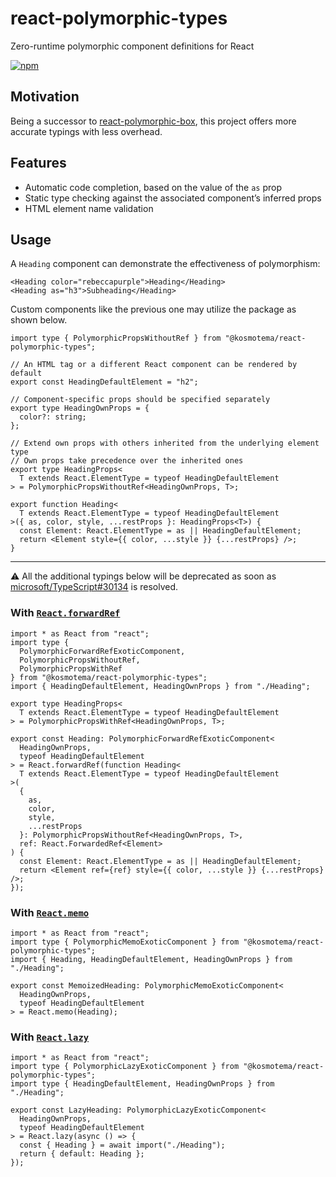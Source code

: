 # react-polymorphic-types

Zero-runtime polymorphic component definitions for React

[![npm](https://img.shields.io/npm/v/kosmotema/react-polymorphic-types)](https://www.npmjs.com/package/@kosmotema/react-polymorphic-types)

## Motivation

Being a successor to [react-polymorphic-box](https://github.com/kripod/react-polymorphic-box), this project offers more accurate typings with less overhead.

## Features

- Automatic code completion, based on the value of the `as` prop
- Static type checking against the associated component’s inferred props
- HTML element name validation

## Usage

A `Heading` component can demonstrate the effectiveness of polymorphism:

```tsx
<Heading color="rebeccapurple">Heading</Heading>
<Heading as="h3">Subheading</Heading>
```

Custom components like the previous one may utilize the package as shown below.

```tsx
import type { PolymorphicPropsWithoutRef } from "@kosmotema/react-polymorphic-types";

// An HTML tag or a different React component can be rendered by default
export const HeadingDefaultElement = "h2";

// Component-specific props should be specified separately
export type HeadingOwnProps = {
  color?: string;
};

// Extend own props with others inherited from the underlying element type
// Own props take precedence over the inherited ones
export type HeadingProps<
  T extends React.ElementType = typeof HeadingDefaultElement
> = PolymorphicPropsWithoutRef<HeadingOwnProps, T>;

export function Heading<
  T extends React.ElementType = typeof HeadingDefaultElement
>({ as, color, style, ...restProps }: HeadingProps<T>) {
  const Element: React.ElementType = as || HeadingDefaultElement;
  return <Element style={{ color, ...style }} {...restProps} />;
}
```

---

⚠️ All the additional typings below will be deprecated as soon as [microsoft/TypeScript#30134](https://github.com/microsoft/TypeScript/issues/30134) is resolved.

### With [`React.forwardRef`](https://reactjs.org/docs/react-api.html#reactforwardref)

```tsx
import * as React from "react";
import type {
  PolymorphicForwardRefExoticComponent,
  PolymorphicPropsWithoutRef,
  PolymorphicPropsWithRef
} from "@kosmotema/react-polymorphic-types";
import { HeadingDefaultElement, HeadingOwnProps } from "./Heading";

export type HeadingProps<
  T extends React.ElementType = typeof HeadingDefaultElement
> = PolymorphicPropsWithRef<HeadingOwnProps, T>;

export const Heading: PolymorphicForwardRefExoticComponent<
  HeadingOwnProps,
  typeof HeadingDefaultElement
> = React.forwardRef(function Heading<
  T extends React.ElementType = typeof HeadingDefaultElement
>(
  {
    as,
    color,
    style,
    ...restProps
  }: PolymorphicPropsWithoutRef<HeadingOwnProps, T>,
  ref: React.ForwardedRef<Element>
) {
  const Element: React.ElementType = as || HeadingDefaultElement;
  return <Element ref={ref} style={{ color, ...style }} {...restProps} />;
});
```

### With [`React.memo`](https://reactjs.org/docs/react-api.html#reactmemo)

```tsx
import * as React from "react";
import type { PolymorphicMemoExoticComponent } from "@kosmotema/react-polymorphic-types";
import { Heading, HeadingDefaultElement, HeadingOwnProps } from "./Heading";

export const MemoizedHeading: PolymorphicMemoExoticComponent<
  HeadingOwnProps,
  typeof HeadingDefaultElement
> = React.memo(Heading);
```

### With [`React.lazy`](https://reactjs.org/docs/react-api.html#reactlazy)

```tsx
import * as React from "react";
import type { PolymorphicLazyExoticComponent } from "@kosmotema/react-polymorphic-types";
import type { HeadingDefaultElement, HeadingOwnProps } from "./Heading";

export const LazyHeading: PolymorphicLazyExoticComponent<
  HeadingOwnProps,
  typeof HeadingDefaultElement
> = React.lazy(async () => {
  const { Heading } = await import("./Heading");
  return { default: Heading };
});
```
